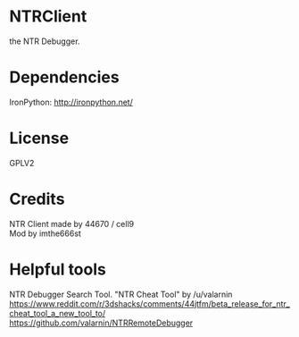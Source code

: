 # NTRClient
the NTR Debugger.

# Dependencies
IronPython: http://ironpython.net/

# License
GPLV2

# Credits
NTR Client made by 44670 / cell9  
Mod by imthe666st

# Helpful tools
NTR Debugger Search Tool. "NTR Cheat Tool" by /u/valarnin
https://www.reddit.com/r/3dshacks/comments/44jtfm/beta_release_for_ntr_cheat_tool_a_new_tool_to/
https://github.com/valarnin/NTRRemoteDebugger
